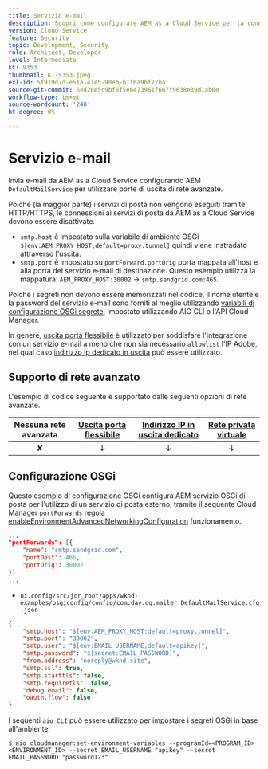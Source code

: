 ```yaml
---
title: Servizio e-mail
description: Scopri come configurare AEM as a Cloud Service per la connessione a un servizio e-mail utilizzando le porte di uscita.
version: Cloud Service
feature: Security
topic: Development, Security
role: Architect, Developer
level: Intermediate
kt: 9353
thumbnail: KT-9353.jpeg
exl-id: 5f919d7d-e51a-41e5-90eb-b1f6a9bf77ba
source-git-commit: 6ed26e5c9bf8f5e6473961f667f9638e39d1ab0e
workflow-type: tm+mt
source-wordcount: '248'
ht-degree: 0%

---
```


# Servizio e-mail

Invia e-mail da AEM as a Cloud Service configurando AEM `DefaultMailService` per utilizzare porte di uscita di rete avanzate.

Poiché (la maggior parte) i servizi di posta non vengono eseguiti tramite HTTP/HTTPS, le connessioni ai servizi di posta da AEM as a Cloud Service devono essere disattivate.

+ `smtp.host` è impostato sulla variabile di ambiente OSGi `$[env:AEM_PROXY_HOST;default=proxy.tunnel]` quindi viene instradato attraverso l&#39;uscita.
+ `smtp.port` è impostato su `portForward.portOrig` porta mappata all&#39;host e alla porta del servizio e-mail di destinazione. Questo esempio utilizza la mappatura: `AEM_PROXY_HOST:30002` → `smtp.sendgrid.com:465`.

Poiché i segreti non devono essere memorizzati nel codice, il nome utente e la password del servizio e-mail sono forniti al meglio utilizzando [variabili di configurazione OSGi segrete](https://experienceleague.adobe.com/docs/experience-manager-cloud-service/implementing/deploying/configuring-osgi.html#secret-configuration-values), impostato utilizzando AIO CLI o l&#39;API Cloud Manager.

In genere, [uscita porta flessibile](../flexible-port-egress.md) è utilizzato per soddisfare l&#39;integrazione con un servizio e-mail a meno che non sia necessario `allowlist` l&#39;IP Adobe, nel qual caso [indirizzo ip dedicato in uscita](../dedicated-egress-ip-address.md) può essere utilizzato.

## Supporto di rete avanzato

L&#39;esempio di codice seguente è supportato dalle seguenti opzioni di rete avanzate.

| Nessuna rete avanzata | [Uscita porta flessibile](../flexible-port-egress.md) | [Indirizzo IP in uscita dedicato](../dedicated-egress-ip-address.md) | [Rete privata virtuale](../vpn.md) |
|:-----:|:-----:|:------:|:---------:|
| ✘ | ↓ | ↓ | ↓ |

## Configurazione OSGi

Questo esempio di configurazione OSGi configura AEM servizio OSGi di posta per l&#39;utilizzo di un servizio di posta esterno, tramite il seguente Cloud Manager `portForwards` regola [enableEnvironmentAdvancedNetworkingConfiguration](https://www.adobe.io/experience-cloud/cloud-manager/reference/api/#operation/enableEnvironmentAdvancedNetworkingConfiguration) funzionamento.

```json
...
"portForwards": [{
    "name": "smtp.sendgrid.com",
    "portDest": 465,
    "portOrig": 30002
}]
...
```

+ `ui.config/src/jcr_root/apps/wknd-examples/osgiconfig/config/com.day.cq.mailer.DefaultMailService.cfg.json`

```json
{
    "smtp.host": "$[env:AEM_PROXY_HOST;default=proxy.tunnel]",
    "smtp.port": "30002",
    "smtp.user": "$[env:EMAIL_USERNAME;default=apikey]",
    "smtp.password": "$[secret:EMAIL_PASSWORD]",
    "from.address": "noreply@wknd.site",
    "smtp.ssl": true,
    "smtp.starttls": false, 
    "smtp.requiretls": false,
    "debug.email": false,
    "oauth.flow": false
}
```

I seguenti `aio CLI` può essere utilizzato per impostare i segreti OSGi in base all&#39;ambiente:

```shell
$ aio cloudmanager:set-environment-variables --programId=<PROGRAM_ID> <ENVIRONMENT_ID> --secret EMAIL_USERNAME "apikey" --secret EMAIL_PASSWORD "password123"
```
